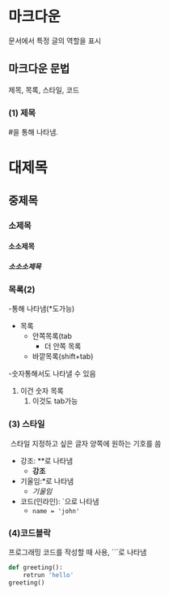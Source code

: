 # 마크다운

문서에서 특정 글의 역할을 표시



## 마크다운 문법

제목, 목록, 스타일, 코드



### (1) 제목

#을 통해 나타냄.

# 대제목

## 중제목

### 소제목

#### 소소제목

##### 소소소제목



### 목록(2)

-통해 나타냄(*도가능)

- 목록
  - 안쪽목록(tab
    - 더 안쪽 목록
  - 바깥목록(shift+tab)

-숫자통해서도 나타낼 수 있음

1. 이건 숫자 목록
   1. 이것도 tab가능



### (3) 스타일

​	스타일 지정하고 싶은 글자 양쪽에 원하는 기호를 씀

- 강조: **로 나타냄
  - **강조**
- 기울임:*로 나타냄
  - *기울임*
- 코드(인라인): `으로 나타냄
  - `name = 'john'`



### (4)코드블락

프로그래밍 코드를 작성할 때 사용, ```로 나타냄

```python
def greeting():
    retrun 'hello'
greeting()
```



